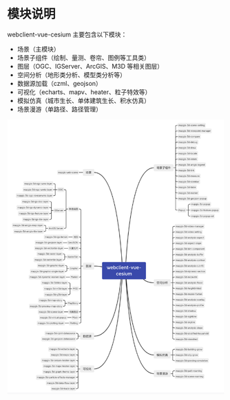 # 模块说明

webclient-vue-cesium 主要包含以下模块：</br>

- 场景（主模块）</br>
- 场景子组件（绘制、量测、卷帘、图例等工具类）</br>
- 图层（OGC、IGServer、ArcGIS、M3D 等相关图层）</br>
- 空间分析（地形类分析、模型类分析等）</br>
- 数据源加载（czml、geojson）</br>
- 可视化（echarts、mapv、heater、粒子特效等）
- 模拟仿真（城市生长、单体建筑生长、积水仿真）
- 场景漫游（单路径、路径管理）

![模块说明](./webclient-vue-cesium.png)
